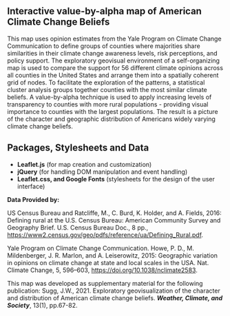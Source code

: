 ## Interactive value-by-alpha map of American Climate Change Beliefs

This map uses opinion estimates from the Yale Program on Climate Change Communication to define groups of counties where majorities share similarities in their climate change awareness levels, risk perceptions, and policy support. The exploratory geovisual environment of a self-organizing map is used to compare the support for 56 different climate opinions across all counties in the United States and arrange them into a spatially coherent grid of nodes. To facilitate the exploration of the patterns, a statistical cluster analysis groups together counties with the most similar climate beliefs. A value-by-alpha technique is used to apply increasing levels of transparency to counties with more rural populations - providing visual importance to counties with the largest populations. The result is a picture of the character and geographic distribution of Americans widely varying climate change beliefs.

## Packages, Stylesheets and Data 
- **Leaflet.js** (for map creation and customization)
- **jQuery** (for handling DOM manipulation and event handling)
- **Leaflet.css, and Google Fonts** (stylesheets for the design of the user interface)

**Data Provided by:** 

US Census Bureau and Ratcliffe, M., C. Burd, K. Holder, and A. Fields, 2016: Defining rural at the U.S. Census Bureau: American Community Survey and Geography Brief. U.S. Census Bureau Doc., 8 pp., https://www2.census.gov/geo/pdfs/reference/ua/Defining_Rural.pdf.

Yale Program on Climate Change Communication. Howe, P. D., M. Mildenberger, J. R. Marlon, and A. Leiserowitz, 2015: Geographic variation in opinions on climate change at state and local scales in the USA. Nat. Climate Change, 5, 596–603, https://doi.org/10.1038/nclimate2583.

This map was developed as supplementary material for the following publication:
Sugg, J.W., 2021. Exploratory geovisualization of the character and distribution of American climate change beliefs. ***Weather, Climate, and Society***, 13(1), pp.67-82.
